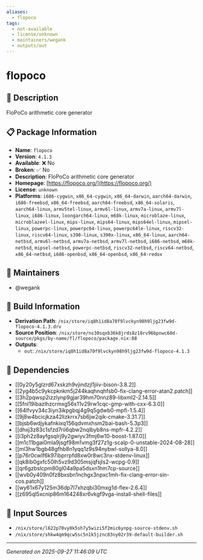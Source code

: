 ```yaml
---
aliases:
  - flopoco
tags:
  - not-available
  - license/unknown
  - maintainers/wegank
  - outputs/out
---
```


# flopoco

## 📝 Description

FloPoCo arithmetic core generator

## 📋 Package Information

- **Name**: `flopoco`
- **Version**: `4.1.3`
- **Available**: ❌ No
- **Broken**: ✅ No
- **Description**: FloPoCo arithmetic core generator
- **Homepage**: [https://flopoco.org/](https://flopoco.org/)
- **License**: `unknown`
- **Platforms**: `i686-cygwin`, `x86_64-cygwin`, `x86_64-darwin`, `aarch64-darwin`, `i686-freebsd`, `x86_64-freebsd`, `aarch64-freebsd`, `x86_64-solaris`, `aarch64-linux`, `armv5tel-linux`, `armv6l-linux`, `armv7a-linux`, `armv7l-linux`, `i686-linux`, `loongarch64-linux`, `m68k-linux`, `microblaze-linux`, `microblazeel-linux`, `mips-linux`, `mips64-linux`, `mips64el-linux`, `mipsel-linux`, `powerpc-linux`, `powerpc64-linux`, `powerpc64le-linux`, `riscv32-linux`, `riscv64-linux`, `s390-linux`, `s390x-linux`, `x86_64-linux`, `aarch64-netbsd`, `armv6l-netbsd`, `armv7a-netbsd`, `armv7l-netbsd`, `i686-netbsd`, `m68k-netbsd`, `mipsel-netbsd`, `powerpc-netbsd`, `riscv32-netbsd`, `riscv64-netbsd`, `x86_64-netbsd`, `i686-openbsd`, `x86_64-openbsd`, `x86_64-redox`
## 👥 Maintainers

- @wegank


## 🔧 Build Information

- **Derivation Path**: `/nix/store/iq8h1id8a70f9lvckyn98h9ljg23fw9d-flopoco-4.1.3.drv`
- **Source Position**: `/nix/store/ns30sqxb36k8jrds8z18rv96bpnwc60d-source/pkgs/by-name/fl/flopoco/package.nix:88`
- **Outputs**:
  - `out`:  `/nix/store/iq8h1id8a70f9lvckyn98h9ljg23fw9d-flopoco-4.1.3`

## 🔗 Dependencies

- [[0y20y5glzrd67xskzh9vjindzjl1jiiv-bison-3.8.2]]
- [[2yg4b5c9ykcpknkm5j244kaqhnqhfsb0-fix-clang-error-atan2.patch]]
- [[3h2pqwsp2izzlynp9gjar39hm70nnz89-libxml2-2.14.5]]
- [[5fnl19ibazlhzcrmxg56s11v29rw1cqc-gmp-with-cxx-6.3.0]]
- [[64lfvyv34c3iyn3ikpgbqj4g9q5gdwb0-mpfi-1.5.4]]
- [[9j8w4bcicjkza42lizkrrx7sb6jw2qik-cmake-3.31.7]]
- [[bjsb6wdjykafnkixq156qdvmxhsm2bai-bash-5.3p3]]
- [[dhxj3z83c1sfzd7rii6qbw2nqlbyb8ns-mpfr-4.2.2]]
- [[i3ph2z8ayfgsqlrj9y2gwiyv3fmj6w10-boost-1.87.0]]
- [[m1c11bgai0mla9jsgf98m1vmg3f27z1g-scalp-0-unstable-2024-08-28]]
- [[ml3hw1bgb48gfhb8n1yqq1z9s94nybwl-sollya-8.0]]
- [[p76r0cwlf6k97ibprrpfd8xw0r8wc3nx-stdenv-linux]]
- [[qk8ib0gxfc50lh5vz9d305msjqfsjls2-wcpg-0.9]]
- [[qr6gzbslcpm80gl04a9pa5dsxn1hm7cp-source]]
- [[wvb0y409n0fz8bxsbn1nchgx3npxc1mh-fix-clang-error-sin-cos.patch]]
- [[wy61x67y125m36dp7l7xhzqbi30mxg1d-flex-2.6.4]]
- [[z695ql5xcnip86m164248xr6vkgf9vga-install-shell-files]]

## 📁 Input Sources

- `/nix/store/l622p70vy8k5sh7y5wizi5f2mic6ynpg-source-stdenv.sh`
- `/nix/store/shkw4qm9qcw5sc5n1k5jznc83ny02r39-default-builder.sh`

---
*Generated on 2025-09-27 11:46:09 UTC*
